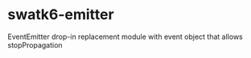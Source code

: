 # swatk6-emitter
EventEmitter drop-in replacement module with event object that allows stopPropagation
